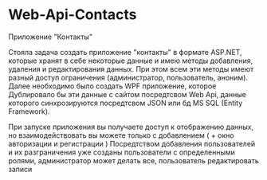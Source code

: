 # Web-Api-Contacts
Приложение "Контакты"

Стояла задача создать приложение "контакты" в формате ASP.NET, которые хранят в себе некоторые данные и имею методы добавления, удаления и  редактирования
данных. При этом всем эти методы имеют разный доступ ограничения (администратор, пользователь, аноним). Далее необходимо было создать WPF приложение, которое
Дублировало бы эти данные с сайтом посредтсвом Web Api, данные которого синхрозируются посредтсвом JSON или бд MS SQL (Entity Framework).

При запуске приложения вы получаете доступ к отображению данных, но взаимодействовать вы можете только с добавлением ( + окно авторизации и регистрации )
Посредтством добавления пользователей и их разграничения уже созданы пользователи с определенными ролями, администратор может делать все, пользователь 
редактировать записи
